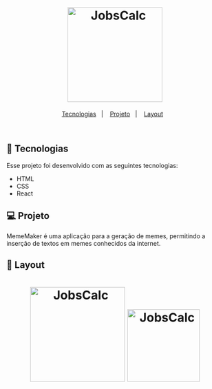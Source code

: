 <h1 align="center">
  <img alt="JobsCalc" title="JobsCalc" src="https://imgur.com/IqQV2tL.png" width="220px" />
</h1>

<p align="center">
  <a href="#-tecnologias">Tecnologias</a>&nbsp;&nbsp;&nbsp;|&nbsp;&nbsp;&nbsp;
  <a href="#-projeto">Projeto</a>&nbsp;&nbsp;&nbsp;|&nbsp;&nbsp;&nbsp;
  <a href="#-layout">Layout</a>&nbsp;&nbsp;&nbsp;
</p>

<br>


## 🚀 Tecnologias

Esse projeto foi desenvolvido com as seguintes tecnologias:

- HTML
- CSS
- React


## 💻 Projeto

MemeMaker é uma aplicação para a geração de memes, permitindo a inserção de textos em memes conhecidos da internet.


## 🔖 Layout
<h1 align="center">
  <img alt="JobsCalc" title="JobsCalc" src="https://imgur.com/AZ6I9o5.png" width="220px" />
  <img alt="JobsCalc" title="JobsCalc" src="https://imgur.com/IxgTEx5.png" width="168px" />
</h1>


  



